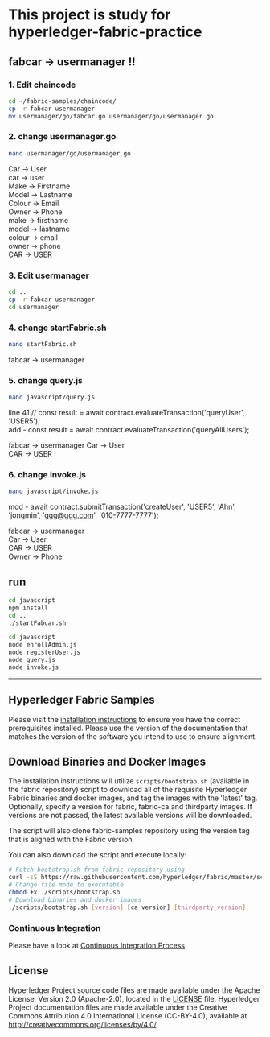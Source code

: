 # This project is study for hyperledger-fabric-practice

## fabcar -> usermanager !!

### 1. Edit chaincode

```bash
cd ~/fabric-samples/chaincode/
cp -r fabcar usermanager
mv usermanager/go/fabcar.go usermanager/go/usermanager.go

```

### 2. change usermanager.go

```bash
nano usermanager/go/usermanager.go
```

Car -> User<br>
car -> user<br>
Make -> Firstname<br>
Model -> Lastname<br>
Colour -> Email<br>
Owner -> Phone<br>
make -> firstname<br>
model -> lastname<br>
colour -> email<br>
owner -> phone<br>
CAR -> USER



### 3. Edit usermanager

```bash
cd ..
cp -r fabcar usermanager
cd usermanager
```

### 4. change startFabric.sh

```bash
nano startFabric.sh
```

fabcar -> usermanager

### 5. change query.js

```bash
nano javascript/query.js
```

line 41 // const result = await contract.evaluateTransaction('queryUser', 'USER5');<br>
add - const result = await contract.evaluateTransaction('queryAllUsers');

fabcar -> usermanager
Car -> User<br>
CAR -> USER<br>

### 6. change invoke.js

```bash
nano javascript/invoke.js
```

mod - await contract.submitTransaction('createUser', 'USER5', 'Ahn', 'jongmin', 'ggg@ggg.com', '010-7777-7777'); 

fabcar -> usermanager<br>
Car -> User<br>
CAR -> USER<br>
Owner -> Phone



## run

```bash
cd javascript
npm install
cd ..
./startFabcar.sh

cd javascript
node enrollAdmin.js
node registerUser.js
node query.js
node invoke.js
```

* * *

[//]: # (SPDX-License-Identifier: CC-BY-4.0)

## Hyperledger Fabric Samples

Please visit the [installation instructions](http://hyperledger-fabric.readthedocs.io/en/latest/install.html)
to ensure you have the correct prerequisites installed. Please use the
version of the documentation that matches the version of the software you
intend to use to ensure alignment.

## Download Binaries and Docker Images

The installation instructions will utilize `scripts/bootstrap.sh` (available in the fabric repository)
script to download all of the requisite Hyperledger Fabric binaries and docker
images, and tag the images with the 'latest' tag. Optionally,
specify a version for fabric, fabric-ca and thirdparty images. If versions
are not passed, the latest available versions will be downloaded.

The script will also clone fabric-samples repository using the version tag that
is aligned with the Fabric version.

You can also download the script and execute locally:

```bash
# Fetch bootstrap.sh from fabric repository using
curl -sS https://raw.githubusercontent.com/hyperledger/fabric/master/scripts/bootstrap.sh -o ./scripts/bootstrap.sh
# Change file mode to executable
chmod +x ./scripts/bootstrap.sh
# Download binaries and docker images
./scripts/bootstrap.sh [version] [ca version] [thirdparty_version]
```

### Continuous Integration

Please have a look at [Continuous Integration Process](docs/fabric-samples-ci.md)

## License <a name="license"></a>

Hyperledger Project source code files are made available under the Apache
License, Version 2.0 (Apache-2.0), located in the [LICENSE](LICENSE) file.
Hyperledger Project documentation files are made available under the Creative
Commons Attribution 4.0 International License (CC-BY-4.0), available at http://creativecommons.org/licenses/by/4.0/.
